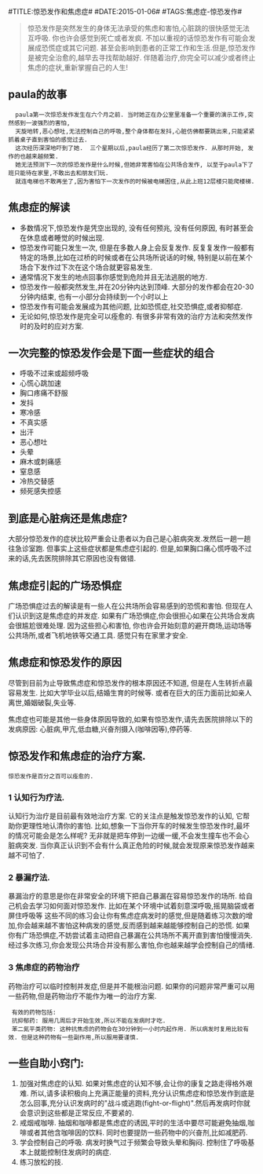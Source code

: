 #TITLE:惊恐发作和焦虑症#
#DATE:2015-01-06#
#TAGS:焦虑症-惊恐发作#

> 惊恐发作是突然发生的身体无法承受的焦虑和害怕,心脏跳的很快感觉无法互呼吸. 你也许会感觉到死亡或者发疯. 不加以重视的话惊恐发作有可能会发展成恐慌症或其它问题. 甚至会影响到患者的正常工作和生活.但是,惊恐发作是被完全治愈的,越早去寻找帮助越好. 伴随着治疗,你完全可以减少或者终止焦虑的症状,重新掌握自己的人生!
 
## paula的故事
     
      paula第一次惊恐发作发生在六个月之前. 当时她正在办公室里准备一个重要的演示工作,突然感到一波强烈的害怕,
      天旋地转,恶心想吐,无法控制自己的呼吸,整个身体都在发抖,心脏仿佛都要跳出来,只能紧紧抓着桌子直到害怕的感觉过去. 
      这次经历深深地吓到了她.  三个星期以后,paula经历了第二次惊恐发作. 从那时开始, 发作的也越来越频繁. 
      她无法预测下一次的惊恐发作是什么时候,但她非常害怕在公共场合发作, 以至于paula下了班只能待在家里,不敢出去和朋友们玩. 
      就连电梯也不敢再坐了,因为害怕下一次发作的时候被电梯困住,从此上班12层楼只能爬楼梯.
     
## 焦虑症的解读     
* 多数情况下,惊恐发作是凭空出现的, 没有任何预兆, 没有任何原因, 有时甚至会在休息或者睡觉的时候出现. 
* 惊恐发作可能只发生一次, 但是在多数人身上会反复发作. 反复复发作一般都有特定的场景,比如在过桥的时候或者在公共场所说话的时候, 特别是以前在某个场合下发作过下次在这个场合就更容易发生. 
* 通常情况下发生的地点回事你感觉到危险并且无法逃脱的地方. 
* 惊恐发作一般都突然发生,并在20分钟内达到顶峰. 大部分的发作都会在20-30分钟内结束, 也有一小部分会持续到一个小时以上
* 惊恐发作有可能会发展成为其他问题, 比如恐慌症,社交恐惧症,或者抑郁症. 
* 无论如何,惊恐发作是完全可以痊愈的. 有很多非常有效的治疗方法和突然发作时的及时的应对方案.

## 一次完整的惊恐发作会是下面一些症状的组合
* 呼吸不过来或超频呼吸
* 心慌心跳加速 
* 胸口疼痛不舒服 
* 发抖
* 寒冷感
* 不真实感
* 出汗
* 恶心想吐
* 头晕
* 麻木或刺痛感 
* 窒息感 
* 冷热交替感 
* 频死感失控感
     
## 到底是心脏病还是焦虑症?
大部分惊恐发作的症状比较严重会让患者以为自己是心脏病突发.发然后一趟一趟往急诊室跑. 但事实上这些症状都是焦虑症引起的. 但是,如果胸口痛心慌呼吸不过来的话,先去医院排除其它原因也没有做错.
      
## 焦虑症引起的广场恐惧症
广场恐惧症过去的解读是有一些人在公共场所会容易感到的恐慌和害怕.  但现在人们认识到这是焦虑症的并发症. 如果有广场恐惧症,你会很担心如果在公共场合发病会很尴尬很难处理. 因为这些担心和害怕, 你也许会开始刻意的避开商场,运动场等公共场所,或者飞机地铁等交通工具. 感觉只有在家里才安全.

## 焦虑症和惊恐发作的原因
     
尽管到目前为止导致焦虑症和惊恐发作的根本原因还不知道, 但是在人生转折点最容易发生. 比如大学毕业以后,结婚生育的时候等.  或者在巨大的压力面前比如亲人离世,婚姻破裂,失业等.

焦虑症也可能是其他一些身体原因导致的,如果有惊恐发作,请先去医院排除以下的发病原因: 心脏病,甲亢,低血糖,兴奋剂摄入(咖啡因等),停药等.


## 惊恐发作和焦虑症的治疗方案.
`惊恐发作是百分之百可以痊愈的.`
### 1 认知行为疗法.
认知行为治疗是目前最有效地治疗方案. 它的关注点是触发惊恐发作的认知, 它帮助你更理性地认清你的害怕. 比如,想象一下当你开车的时候发生惊恐发作时,最坏的情况可能会是怎么样呢? 无非就是把车停到一边缓一缓,不会发生撞车也不会心脏病突发.  当你真正认识到不会有什么真正危险的时候,就会发现原来惊恐发作越来越不可怕了.

### 2 暴漏疗法.
暴漏治疗的意思是你在非常安全的环境下把自己暴漏在容易惊恐发作的场所.  给自己机会去学习如何面对惊恐发作. 比如在某个环境中试着刻意深呼吸,摇晃脑袋或者屏住呼吸等 这些不同的练习会让你有焦虑症病发时的感觉,但是随着练习次数的增加,你会越来越不害怕这种病发的感觉,反而感到越来越能够控制自己的恐慌. 如果你有广场恐惧症,不妨尝试着主动把自己暴漏在公共场所不离开直到害怕慢慢消失. 经过多次练习,你会发现公共场合并没有那么害怕,你也越来越学会控制自己的情绪.
	 
### 3 焦虑症的药物治疗
药物治疗可以临时控制并发症,但是并不能根治问题. 如果你的问题非常严重可以用一些药物,但是药物治疗不能作为唯一的治疗方案.

     有效的药物包括: 
     抗抑郁药: 服用几周后才开始生效,所以不能在发病时才吃.
     苯二氮平类药物: 这种抗焦虑的药物会在30分钟到一小时内起作用. 所以病发时复用比较有效. 但是这种药物有一些副作用,所以服用要谨慎.
	 
	 
## 一些自助小窍门:
1. 加强对焦虑症的认知. 如果对焦虑症的认知不够,会让你的康复之路走得格外艰难. 所以,请多读积极向上充满正能量的资料,充分认识焦虑症和惊恐发作到底是怎么回事,充分认识发病时的"战斗或逃跑(fight-or-flight)".然后再发病时你就会意识到这些都是正常反应,不要紧的.
2. 戒烟戒咖啡. 抽烟和咖啡都是焦虑症的诱因,平时的生活中要尽可能避免抽烟,咖啡或者其他含咖啡因的饮料. 同时也要提防一些药物中的兴奋剂,比如减肥药.
3. 学会控制自己的呼吸. 病发时换气过于频繁会导致头晕和胸闷. 控制住了呼吸基本上就能控制住发病时的病症.
4. 练习放松的技.
